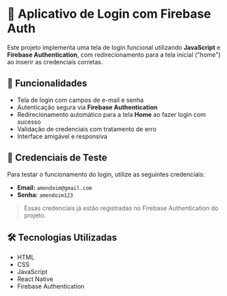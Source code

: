 # 📱 Aplicativo de Login com Firebase Auth

Este projeto implementa uma tela de login funcional utilizando **JavaScript** e **Firebase Authentication**, com redirecionamento para a tela inicial ("home") ao inserir as credenciais corretas.

## 🚀 Funcionalidades

- Tela de login com campos de e-mail e senha
- Autenticação segura via **Firebase Authentication**
- Redirecionamento automático para a tela **Home** ao fazer login com sucesso
- Validação de credenciais com tratamento de erro
- Interface amigável e responsiva

## 🔐 Credenciais de Teste

Para testar o funcionamento do login, utilize as seguintes credenciais:

- **Email:** `amendoim@gmail.com`  
- **Senha:** `amendoim123`

> Essas credenciais já estão registradas no Firebase Authentication do projeto.

## 🛠️ Tecnologias Utilizadas

- HTML
- CSS
- JavaScript
- React Native
- Firebase Authentication
